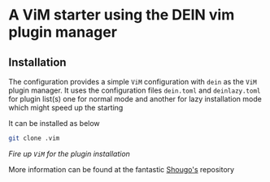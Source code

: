 # A ViM starter using the DEIN vim plugin manager

## Installation

The configuration provides a simple `ViM` configuration with `dein` as the `ViM` plugin manager. It uses the configuration files `dein.toml` and `deinlazy.toml` for plugin list(s) one for normal mode and another for lazy installation mode which might speed up the starting

It can be installed as below

```sh
git clone .vim
```
_Fire up `ViM` for the plugin installation_

More information can be found at the fantastic [Shougo's] repository


[Shougo's]: <https://github.com/Shougo/dein.vim>
